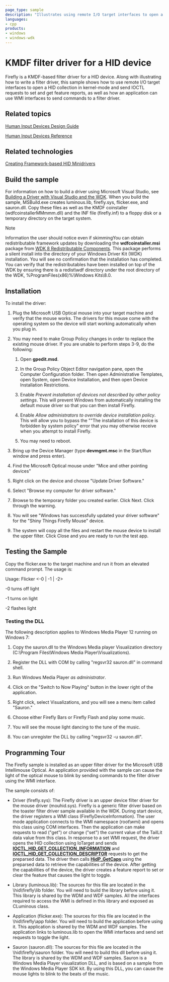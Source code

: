 ```yaml
---
page_type: sample
description: "Illustrates using remote I/O target interfaces to open a HID collection in kernel-mode and send IOCTL requests to set and get feature reports."
languages:
- cpp
products:
- windows
- windows-wdk
---
```


# KMDF filter driver for a HID device

Firefly is a KMDF-based filter driver for a HID device. Along with illustrating how to write a filter driver, this sample shows how to use remote I/O target interfaces to open a HID collection in kernel-mode and send IOCTL requests to set and get feature reports, as well as how an application can use WMI interfaces to send commands to a filter driver.

## Related topics

[Human Input Devices Design Guide](https://docs.microsoft.com/windows-hardware/drivers/hid)

[Human Input Devices Reference](https://docs.microsoft.com/windows-hardware/drivers/ddi/content/_hid)

## Related technologies

[Creating Framework-based HID Minidrivers](https://docs.microsoft.com/previous-versions//ff540774(v=vs.85))

## Build the sample

For information on how to build a driver using Microsoft Visual Studio, see [Building a Driver with Visual Studio and the WDK](https://docs.microsoft.com/windows-hardware/drivers/develop/building-a-driver). When you build the sample, MSBuild.exe creates luminous.lib, firefly.sys, flicker.exe, and sauron.dll. Copy these files as well as the KMDF coinstaller (wdfcoinstallerMMmmm.dll) and the INF file (firefly.inf) to a floppy disk or a temporary directory on the target system.

> [!NOTE]
> Information the user should notice even if skimmingYou can obtain redistributable framework updates by downloading the **wdfcoinstaller.msi** package from [WDK 8 Redistributable Components](https://go.microsoft.com/fwlink/p/?LinkID=253170). This package performs a silent install into the directory of your Windows Driver Kit (WDK) installation. You will see no confirmation that the installation has completed. You can verify that the redistributables have been installed on top of the WDK by ensuring there is a redist\\wdf directory under the root directory of the WDK, %ProgramFiles(x86)%\\Windows Kits\\8.0.

## Installation

To install the driver:

1. Plug the Microsoft USB Optical mouse into your target machine and verify that the mouse works. The drivers for this mouse come with the operating system so the device will start working automatically when you plug in.

1. You may need to make Group Policy changes in order to replace the existing mouse driver. If you are unable to perform steps 3-9, do the following:

    1. Open **gpedit.msd**.

    1. In the Group Policy Object Editor navigation pane, open the Computer Configuration folder. Then open Administrative Templates, open System, open Device Installation, and then open Device Installation Restrictions.

    1. Enable *Prevent installation of devices not described by other policy settings*. This will prevent Windows from automatically installing the default mouse driver so that you can then install Firefly.

    1. Enable *Allow administrators to override device installation policy*. This will allow you to bypass the ""The installation of this device is forbidden by system policy" error that you may otherwise receive when you attempt to install Firefly.

    1. You may need to reboot.

1. Bring up the Device Manager (type **devmgmt.msc** in the Start/Run window and press enter).

1. Find the Microsoft Optical mouse under "Mice and other pointing devices"

1. Right click on the device and choose "Update Driver Software."

1. Select "Browse my computer for driver software."

1. Browse to the temporary folder you created earlier. Click Next. Click through the warning.

1. You will see "Windows has successfully updated your driver software" for the "Shiny Things Firefly Mouse" device.

1. The system will copy all the files and restart the mouse device to install the upper filter. Click Close and you are ready to run the test app.

## Testing the Sample

Copy the flicker.exe to the target machine and run it from an elevated command prompt. The usage is:

Usage: Flicker \<-0 | -1 | -2\>

-0 turns off light

-1 turns on light

-2 flashes light

### Testing the DLL

The following description applies to Windows Media Player 12 running on Windows 7:

1. Copy the sauron.dll to the Windows Media player Visualization directory (C:\\Program Files\\Windows Media Player\\Visualizations).

1. Register the DLL with COM by calling "regsvr32 sauron.dll" in command shell.

1. Run Windows Media Player *as administrator*.

1. Click on the "Switch to Now Playing" button in the lower right of the application.

1. Right click, select Visualizations, and you will see a menu item called "Sauron."

1. Choose either Firefly Bars or Firefly Flash and play some music.

1. You will see the mouse light dancing to the tune of the music.

1. You can unregister the DLL by calling "regsvr32 -u sauron.dll".

## Programming Tour

The Firefly sample is installed as an upper filter driver for the Microsoft USB Intellimouse Optical. An application provided with the sample can cause the light of the optical mouse to blink by sending commands to the filter driver using the WMI interface.

The sample consists of:

- Driver (firefly.sys): The Firefly driver is an upper device filter driver for the mouse driver (mouhid.sys). Firefly is a generic filter driver based on the toaster filter driver sample available in the WDK. During start device, the driver registers a WMI class (FireflyDeviceInformation). The user mode application connects to the WMI namespace (root\\wmi) and opens this class using COM interfaces. Then the application can make requests to read ("get") or change ("set") the current value of the TailLit data value from this class. In response to a set WMI request, the driver opens the HID collection using IoTarget and sends [**IOCTL\_HID\_GET\_COLLECTION\_INFORMATION**](https://docs.microsoft.com/windows-hardware/drivers/ddi/content/hidclass/ni-hidclass-ioctl_hid_get_collection_information) and [**IOCTL\_HID\_GET\_COLLECTION\_DESCRIPTOR**](https://docs.microsoft.com/windows-hardware/drivers/ddi/content/hidclass/ni-hidclass-ioctl_hid_get_collection_descriptor) requests to get the preparsed data. The driver then calls [**HidP\_GetCaps**](https://docs.microsoft.com/windows-hardware/drivers/ddi/content/hidpi/nf-hidpi-hidp_getcaps) using the preparsed data to retrieve the capabilities of the device. After getting the capabilities of the device, the driver creates a feature report to set or clear the feature that causes the light to toggle.

- Library (luminous.lib): The sources for this file are located in the \\hid\\firefly\\lib folder. You will need to build the library before using it. This library is shared by the WDM and WDF samples. All the interfaces required to access the WMI is defined in this library and exposed as CLuminous class.

- Application (flicker.exe): The sources for this file are located in the \\hid\\firefly\\app folder. You will need to build the application before using it. This application is shared by the WDM and WDF samples. The application links to luminous.lib to open the WMI interfaces and send set requests to toggle the light.

- Sauron (sauron.dll): The sources for this file are located in the \\hid\\firefly\\sauron folder. You will need to build this dll before using it. The library is shared by the WDM and WDF samples. Sauron is a Windows Media Player visualization DLL, and is based on a sample from the Windows Media Player SDK kit. By using this DLL, you can cause the mouse lights to blink to the beats of the music.
